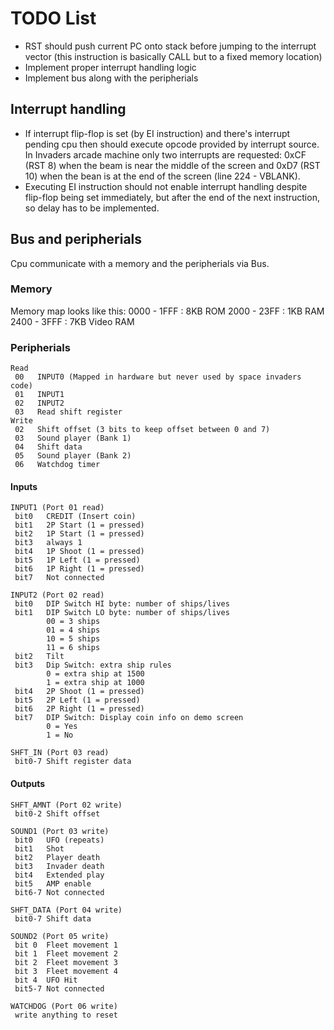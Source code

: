 # TODO List

- RST should push current PC onto stack before jumping to the interrupt vector (this instruction is basically CALL but to a fixed memory location)
- Implement proper interrupt handling logic
- Implement bus along with the peripherials

## Interrupt handling

- If interrupt flip-flop is set (by EI instruction) and there's interrupt pending cpu then should execute opcode provided by interrupt source. In Invaders arcade machine only two interrupts are requested: 0xCF (RST 8) when the beam is near the middle of the screen and 0xD7 (RST 10) when the bean is at the end of the screen (line 224 - VBLANK). 
- Executing EI instruction should not enable interrupt handling despite flip-flop being set immediately, but after the end of the next instruction, so delay has to be implemented.

## Bus and peripherials

Cpu communicate with a memory and the peripherials via Bus.

### Memory

Memory map looks like this:
0000 - 1FFF : 8KB ROM
2000 - 23FF : 1KB RAM
2400 - 3FFF : 7KB Video RAM

### Peripherials

```
Read
 00   INPUT0 (Mapped in hardware but never used by space invaders code)
 01   INPUT1
 02   INPUT2
 03   Read shift register
Write
 02   Shift offset (3 bits to keep offset between 0 and 7)
 03   Sound player (Bank 1)
 04   Shift data
 05   Sound player (Bank 2)
 06   Watchdog timer
```

#### Inputs

```
INPUT1 (Port 01 read)
 bit0   CREDIT (Insert coin)
 bit1   2P Start (1 = pressed)
 bit2   1P Start (1 = pressed)
 bit3   always 1
 bit4   1P Shoot (1 = pressed)
 bit5   1P Left (1 = pressed)
 bit6   1P Right (1 = pressed)
 bit7   Not connected

INPUT2 (Port 02 read)
 bit0   DIP Switch HI byte: number of ships/lives
 bit1   DIP Switch LO byte: number of ships/lives
        00 = 3 ships
        01 = 4 ships
        10 = 5 ships
        11 = 6 ships
 bit2   Tilt
 bit3   Dip Switch: extra ship rules
        0 = extra ship at 1500
        1 = extra ship at 1000
 bit4   2P Shoot (1 = pressed)
 bit5   2P Left (1 = pressed)
 bit6   2P Right (1 = pressed)
 bit7   DIP Switch: Display coin info on demo screen
        0 = Yes
        1 = No

SHFT_IN (Port 03 read)
 bit0-7 Shift register data
```

#### Outputs

```
SHFT_AMNT (Port 02 write)
 bit0-2 Shift offset

SOUND1 (Port 03 write)
 bit0   UFO (repeats)
 bit1   Shot
 bit2   Player death
 bit3   Invader death
 bit4   Extended play
 bit5   AMP enable
 bit6-7 Not connected

SHFT_DATA (Port 04 write)
 bit0-7 Shift data

SOUND2 (Port 05 write)
 bit 0  Fleet movement 1
 bit 1  Fleet movement 2
 bit 2  Fleet movement 3
 bit 3  Fleet movement 4
 bit 4  UFO Hit
 bit5-7 Not connected

WATCHDOG (Port 06 write)
 write anything to reset
```